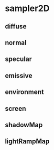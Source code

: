 # sampler2D

## diffuse

## normal

## specular

## emissive

## environment

## screen

## shadowMap

## lightRampMap

